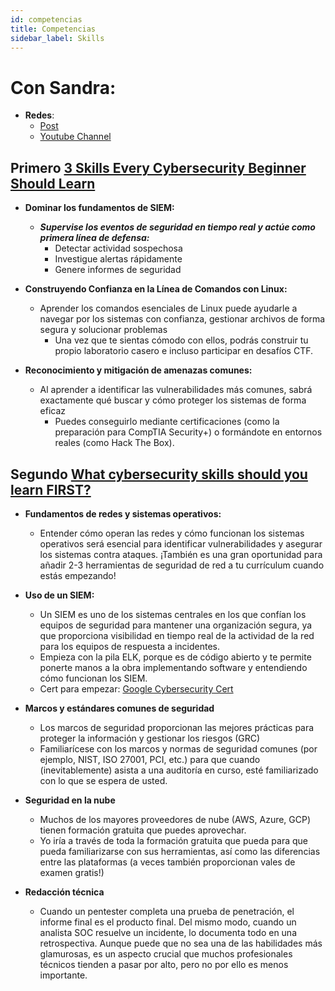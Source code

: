 ```yaml
---
id: competencias
title: Competencias
sidebar_label: Skills
---
```


# Con Sandra:
- **Redes**:
    - [Post](https://www.withsandra.dev/archive?page=1)
    - [Youtube Channel](https://www.youtube.com/@WithSandra/videos)

## Primero [3 Skills Every Cybersecurity Beginner Should Learn](https://www.withsandra.dev/p/3-skills-every-cybersecurity-beginner-should-learn)
- **Dominar los fundamentos de SIEM:**
  - ***Supervise los eventos de seguridad en tiempo real y actúe como primera línea de defensa:***
    - Detectar actividad sospechosa
    - Investigue alertas rápidamente
    - Genere informes de seguridad

- **Construyendo Confianza en la Línea de Comandos con Linux:**
  - Aprender los comandos esenciales de Linux puede ayudarle a navegar por los sistemas con confianza, gestionar archivos de forma segura y solucionar problemas
    - Una vez que te sientas cómodo con ellos, podrás construir tu propio laboratorio casero e incluso participar en desafíos CTF.

- **Reconocimiento y mitigación de amenazas comunes:**
  - Al aprender a identificar las vulnerabilidades más comunes, sabrá exactamente qué buscar y cómo proteger los sistemas de forma eficaz
    - Puedes conseguirlo mediante certificaciones (como la preparación para CompTIA Security+) o formándote en entornos reales (como Hack The Box).

## Segundo [What cybersecurity skills should you learn FIRST?](https://www.withsandra.dev/p/cybersecurity-skills-learn-first)
- **Fundamentos de redes y sistemas operativos:**
   - Entender cómo operan las redes y cómo funcionan los sistemas operativos será esencial para identificar vulnerabilidades y asegurar los sistemas contra ataques. ¡También es una gran oportunidad para añadir 2-3 herramientas de seguridad de red a tu currículum cuando estás empezando!

- **Uso de un SIEM:**
  - Un SIEM es uno de los sistemas centrales en los que confían los equipos de seguridad para mantener una organización segura, ya que proporciona visibilidad en tiempo real de la actividad de la red para los equipos de respuesta a incidentes.
  - Empieza con la pila ELK, porque es de código abierto y te permite ponerte manos a la obra implementando software y entendiendo cómo funcionan los SIEM.
  - Cert para empezar: [Google Cybersecurity Cert](http://imp.i384100.net/k0R0rz?utm_source=www.withsandra.dev&utm_medium=referral&utm_campaign=what-cybersecurity-skills-should-you-learn-first)

- **Marcos y estándares comunes de seguridad**
  - Los marcos de seguridad proporcionan las mejores prácticas para proteger la información y gestionar los riesgos (GRC)
  - Familiarícese con los marcos y normas de seguridad comunes (por ejemplo, NIST, ISO 27001, PCI, etc.) para que cuando (inevitablemente) asista a una auditoría en curso, esté familiarizado con lo que se espera de usted.

- **Seguridad en la nube**
  - Muchos de los mayores proveedores de nube (AWS, Azure, GCP) tienen formación gratuita que puedes aprovechar.
  - Yo iría a través de toda la formación gratuita que pueda para que pueda familiarizarse con sus herramientas, así como las diferencias entre las plataformas (a veces también proporcionan vales de examen gratis!)

- **Redacción técnica**
  - Cuando un pentester completa una prueba de penetración, el informe final es el producto final. Del mismo modo, cuando un analista SOC resuelve un incidente, lo documenta todo en una retrospectiva. Aunque puede que no sea una de las habilidades más glamurosas, es un aspecto crucial que muchos profesionales técnicos tienden a pasar por alto, pero no por ello es menos importante.
